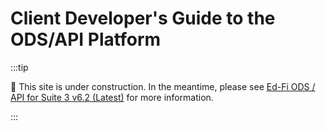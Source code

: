 # Client Developer's Guide to the ODS/API Platform

:::tip

🚧 This site is under construction. In the meantime, please see
[Ed-Fi ODS / API for Suite 3 v6.2 (Latest)](https://edfi.atlassian.net/wiki/spaces/ODSAPIS3V72/overview)
for more information.

:::
